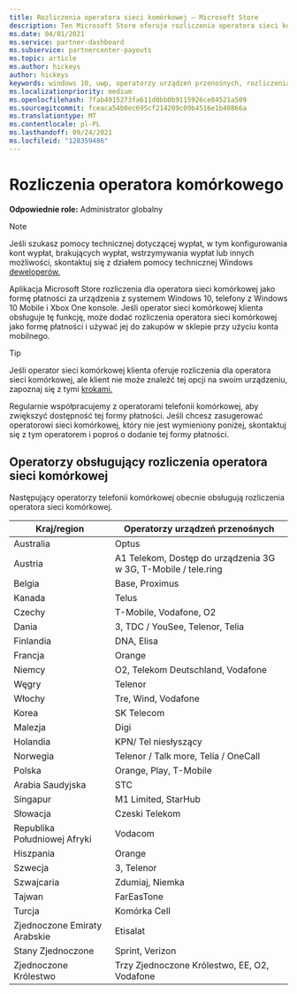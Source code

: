 ```yaml
---
title: Rozliczenia operatora sieci komórkowej — Microsoft Store
description: Ten Microsoft Store oferuje rozliczenia operatora sieci komórkowej jako formę płatności dla operatorów sieci komórkowej, którzy obsługują tę funkcję.
ms.date: 04/01/2021
ms.service: partner-dashboard
ms.subservice: partnercenter-payouts
ms.topic: article
ms.author: hickeys
author: hickeys
keywords: windows 10, uwp, operatorzy urządzeń przenośnych, rozliczenia dla urządzeń przenośnych, rozliczenia operatora sieci komórkowej
ms.localizationpriority: medium
ms.openlocfilehash: 7fab4915273fa611d0bb0b9115926ce84521a509
ms.sourcegitcommit: fceaca54b0ec695cf214209c09b4516e1b40866a
ms.translationtype: MT
ms.contentlocale: pl-PL
ms.lasthandoff: 09/24/2021
ms.locfileid: "128359486"
---
```

# <a name="mobile-operator-billing"></a>Rozliczenia operatora komórkowego

**Odpowiednie role:** Administrator globalny

> [!NOTE]
> Jeśli szukasz pomocy technicznej dotyczącej wypłat, w tym konfigurowania kont wypłat, brakujących wypłat, wstrzymywania wypłat lub innych możliwości, skontaktuj się z działem pomocy technicznej Windows [deweloperów.](https://developer.microsoft.com/windows/support)

Aplikacja Microsoft Store rozliczenia dla operatora sieci komórkowej jako formę płatności za urządzenia z systemem Windows 10, telefony z Windows 10 Mobile i Xbox One konsole. Jeśli operator sieci komórkowej klienta obsługuje tę funkcję, może dodać rozliczenia operatora sieci komórkowej jako formę płatności i używać jej do zakupów w sklepie przy użyciu konta mobilnego.

> [!TIP]
> Jeśli operator sieci komórkowej klienta oferuje rozliczenia dla operatora sieci komórkowej, ale klient nie może znaleźć tej opcji na swoim urządzeniu, zapoznaj się z tymi [krokami.](https://support.microsoft.com/instantanswers/b25d6dd6-fb8b-3710-1e13-4d30eb01b51f)

Regularnie współpracujemy z operatorami telefonii komórkowej, aby zwiększyć dostępność tej formy płatności. Jeśli chcesz zasugerować operatorowi sieci komórkowej, który nie jest wymieniony poniżej, skontaktuj się z tym operatorem i poproś o dodanie tej formy płatności.

## <a name="operators-that-support-mobile-operator-billing"></a>Operatorzy obsługujący rozliczenia operatora sieci komórkowej

Następujący operatorzy telefonii komórkowej obecnie obsługują rozliczenia operatora sieci komórkowej.

| Kraj/region       | Operatorzy urządzeń przenośnych                                        |
|----------------------|---------------------------------------------------------|
| Australia            | Optus                                                   |
| Austria              | A1 Telekom, Dostęp do urządzenia 3G w 3G, T-Mobile / tele.ring  |
| Belgia              | Base, Proximus                                          |
| Kanada               | Telus                                                   |
| Czechy              | T-Mobile, Vodafone, O2                                  |
| Dania              | 3, TDC / YouSee, Telenor, Telia                         |
| Finlandia              | DNA, Elisa                                              |
| Francja               | Orange                                                  |
| Niemcy              | O2, Telekom Deutschland, Vodafone                       |
| Węgry              | Telenor                                                 |
| Włochy                | Tre, Wind, Vodafone                                     |
| Korea                | SK Telecom                                              |
| Malezja             | Digi                                                    |
| Holandia          | KPN/ Tel niesłyszący                                 |
| Norwegia               | Telenor / Talk more, Telia / OneCall                     |
| Polska               | Orange, Play, T-Mobile                                  |
| Arabia Saudyjska         | STC                                                     |
| Singapur            | M1 Limited, StarHub                                     |
| Słowacja             | Czeski Telekom                                          |
| Republika Południowej Afryki         | Vodacom                                                 |
| Hiszpania                | Orange                                                  |
| Szwecja               | 3, Telenor                                              |
| Szwajcaria          | Zdumiaj, Niemka                                       |
| Tajwan               | FarEasTone                                              |
| Turcja               | Komórka Cell                                                |
| Zjednoczone Emiraty Arabskie | Etisalat                                                |
| Stany Zjednoczone        | Sprint, Verizon                                         |
| Zjednoczone Królestwo       | Trzy Zjednoczone Królestwo, EE, O2, Vodafone                                 |
